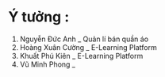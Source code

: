 # Ý tưởng : 
  01. Nguyễn Đức Anh _ Quản lí bán quần áo 
  02. Hoàng Xuân Cường _ E-Learning Platform
  03. Khuất Phú Kiên _ E-Learning Platform
  04. Vũ Minh Phong _
